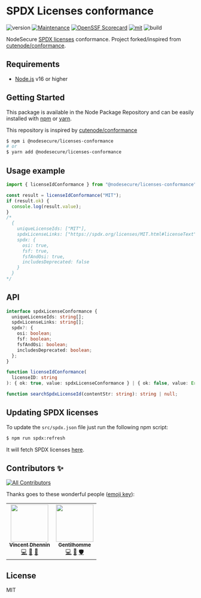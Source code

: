 # SPDX Licenses conformance
![version](https://img.shields.io/badge/dynamic/json.svg?style=for-the-badge&url=https://raw.githubusercontent.com/NodeSecure/flags/master/package.json&query=$.version&label=Version)
[![Maintenance](https://img.shields.io/badge/Maintained%3F-yes-green.svg?style=for-the-badge)](https://github.com/NodeSecure/flags/commit-activity)
[![OpenSSF
Scorecard](https://api.securityscorecards.dev/projects/github.com/NodeSecure/licenses-conformance/badge?style=for-the-badge)](https://api.securityscorecards.dev/projects/github.com/NodeSecure/licenses-conformance)
[![mit](https://img.shields.io/github/license/Naereen/StrapDown.js.svg?style=for-the-badge)](https://github.com/NodeSecure/flags/blob/master/LICENSE)
![build](https://img.shields.io/github/actions/workflow/status/NodeSecure/licenses-conformance/main.yml?style=for-the-badge)

NodeSecure [SPDX licenses](https://spdx.org/licenses/) conformance. Project forked/inspired from [cutenode/conformance](https://github.com/cutenode/conformance.git).

## Requirements
- [Node.js](https://nodejs.org/en/) v16 or higher

## Getting Started

This package is available in the Node Package Repository and can be easily installed with [npm](https://docs.npmjs.com/getting-started/what-is-npm) or [yarn](https://yarnpkg.com).

This repository is inspired by [cutenode/conformance](https://github.com/cutenode/conformance.git)

```bash
$ npm i @nodesecure/licenses-conformance
# or
$ yarn add @nodesecure/licenses-conformance
```

## Usage example

```js
import { licenseIdConformance } from "@nodesecure/licenses-conformance";

const result = licenseIdConformance("MIT");
if (result.ok) {
  console.log(result.value);
}
/*  
  {
    uniqueLicenseIds: ["MIT"],
    spdxLicenseLinks: ["https://spdx.org/licenses/MIT.html#licenseText"],
    spdx: {
      osi: true,
      fsf: true,
      fsfAndOsi: true,
      includesDeprecated: false
    }
  }
*/
```

## API

```ts
interface spdxLicenseConformance {
  uniqueLicenseIds: string[];
  spdxLicenseLinks: string[];
  spdx?: {
    osi: boolean;
    fsf: boolean;
    fsfAndOsi: boolean;
    includesDeprecated: boolean;
  };
}

function licenseIdConformance(
  licenseID: string
): { ok: true, value: spdxLicenseConformance } | { ok: false, value: Error };

function searchSpdxLicenseId(contentStr: string): string | null;
```

## Updating SPDX licenses
To update the `src/spdx.json` file just run the following npm script:

```bash
$ npm run spdx:refresh
```

It will fetch SPDX licenses [here](https://github.com/spdx/license-list-data/blob/main/json/licenses.json).

## Contributors ✨

<!-- ALL-CONTRIBUTORS-BADGE:START - Do not remove or modify this section -->
[![All Contributors](https://img.shields.io/badge/all_contributors-2-orange.svg?style=flat-square)](#contributors-)
<!-- ALL-CONTRIBUTORS-BADGE:END -->

Thanks goes to these wonderful people ([emoji key](https://allcontributors.org/docs/en/emoji-key)):

<!-- ALL-CONTRIBUTORS-LIST:START - Do not remove or modify this section -->
<!-- prettier-ignore-start -->
<!-- markdownlint-disable -->
<table>
  <tr>
    <td align="center"><a href="https://github.com/Kawacrepe"><img src="https://avatars.githubusercontent.com/u/40260517?v=4?s=100" width="100px;" alt=""/><br /><sub><b>Vincent Dhennin</b></sub></a><br /><a href="https://github.com/NodeSecure/licenses-conformance/commits?author=Kawacrepe" title="Code">💻</a> <a href="https://github.com/NodeSecure/licenses-conformance/issues?q=author%3AKawacrepe" title="Bug reports">🐛</a> <a href="https://github.com/NodeSecure/licenses-conformance/commits?author=Kawacrepe" title="Documentation">📖</a></td>
    <td align="center"><a href="https://www.linkedin.com/in/thomas-gentilhomme/"><img src="https://avatars.githubusercontent.com/u/4438263?v=4?s=100" width="100px;" alt=""/><br /><sub><b>Gentilhomme</b></sub></a><br /><a href="https://github.com/NodeSecure/licenses-conformance/commits?author=fraxken" title="Code">💻</a> <a href="https://github.com/NodeSecure/licenses-conformance/pulls?q=is%3Apr+reviewed-by%3Afraxken" title="Reviewed Pull Requests">👀</a> <a href="#security-fraxken" title="Security">🛡️</a></td>
  </tr>
</table>

<!-- markdownlint-restore -->
<!-- prettier-ignore-end -->

<!-- ALL-CONTRIBUTORS-LIST:END -->

## License
MIT
